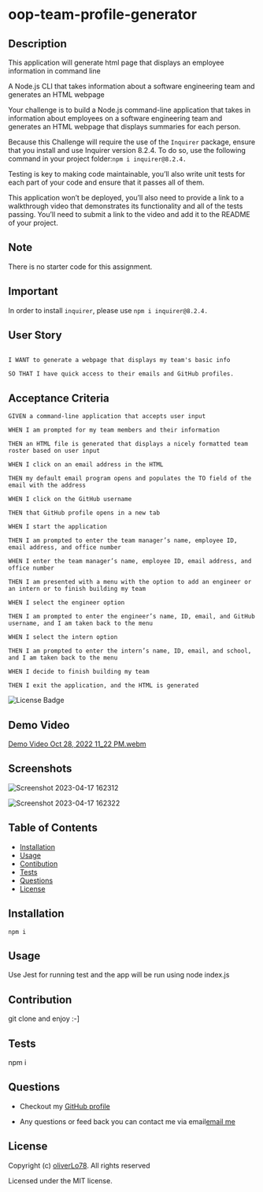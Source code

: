 # oop-team-profile-generator

## Description 

This application will generate html page that displays an employee information in command line

A Node.js CLI that takes information about a software engineering team and generates an HTML webpage

Your challenge is to build a Node.js command-line application that takes in information about employees on a software engineering team and generates an HTML webpage that displays summaries for each person.

Because this Challenge will require the use of the ``Inquirer`` package, ensure that you install and use Inquirer version 8.2.4. To do so, use the following command in your project folder:``npm i inquirer@8.2.4.``

Testing is key to making code maintainable, you’ll also write unit tests for each part of your code and ensure that it passes all of them.

This application won’t be deployed, you’ll also need to provide a link to a walkthrough video that demonstrates its functionality and all of the tests passing. You’ll need to submit a link to the video and add it to the README of your project.

## Note

There is no starter code for this assignment.

## Important

In order to install `` inquirer ``, please use ``npm i inquirer@8.2.4.``

## User Story

```AS A manager 

I WANT to generate a webpage that displays my team's basic info

SO THAT I have quick access to their emails and GitHub profiles.

```

## Acceptance Criteria

```
GIVEN a command-line application that accepts user input

WHEN I am prompted for my team members and their information

THEN an HTML file is generated that displays a nicely formatted team roster based on user input

WHEN I click on an email address in the HTML

THEN my default email program opens and populates the TO field of the email with the address

WHEN I click on the GitHub username

THEN that GitHub profile opens in a new tab

WHEN I start the application

THEN I am prompted to enter the team manager’s name, employee ID, email address, and office number

WHEN I enter the team manager’s name, employee ID, email address, and office number

THEN I am presented with a menu with the option to add an engineer or an intern or to finish building my team

WHEN I select the engineer option

THEN I am prompted to enter the engineer’s name, ID, email, and GitHub username, and I am taken back to the menu

WHEN I select the intern option

THEN I am prompted to enter the intern’s name, ID, email, and school, and I am taken back to the menu

WHEN I decide to finish building my team

THEN I exit the application, and the HTML is generated

```

![License Badge](https://img.shields.io/badge/license-MIT-success?style=plastic)

## Demo Video
  
[Demo Video Oct 28, 2022 11_22 PM.webm](https://drive.google.com/file/d/14OHu0KzlWDQwEc5Ev9n9PLR9Rd1SQNl9/view?usp=sharing)

## Screenshots
  
![Screenshot 2023-04-17 162312](https://user-images.githubusercontent.com/109435666/232602155-0d2b4d26-4f16-4a4b-bfeb-1a7bb9b722cb.png)
  
![Screenshot 2023-04-17 162322](https://user-images.githubusercontent.com/109435666/232602247-a2440d65-5cdd-498f-bc18-7804643cff35.png)

  
## Table of Contents
  * [Installation](#installation)
  * [Usage](#usage)
  * [Contibution](#contribution)
  * [Tests](#contribution)
  * [Questions](#questions)
  * [License](#license)

 ## Installation
``npm i``

## Usage
Use Jest for running test and the app will be run using node index.js

## Contribution
git clone and enjoy :-]

## Tests
npm i
  
## Questions
* Checkout my [GitHub profile](https://github.com/oliverLo78)

* Any questions or feed back you can contact me via email[email me](mailto:oliverberto@gmail.com) 

## License
Copyright (c) [oliverLo78](https://github.com/oliverLo78). All rights reserved

Licensed under the MIT license.
  
  
